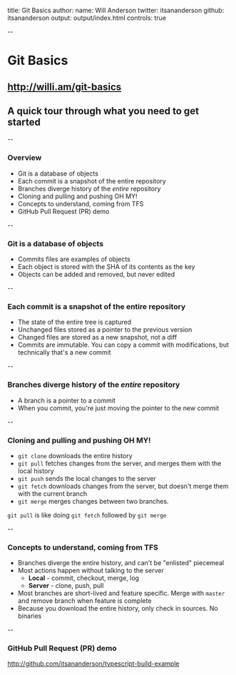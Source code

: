title: Git Basics
author:
    name: Will Anderson
    twitter: itsananderson
    github: itsananderson
output: output/index.html
controls: true


--

# Git Basics
## http://willi.am/git-basics
## A quick tour through what you need to get started

--

### Overview

* Git is a database of objects
* Each commit is a snapshot of the entire repository
* Branches diverge history of the *entire* repository
* Cloning and pulling and pushing OH MY!
* Concepts to understand, coming from TFS
* GitHub Pull Request (PR) demo

--

### Git is a database of objects

* Commits files are examples of objects
* Each object is stored with the SHA of its contents as the key
* Objects can be added and removed, but never edited

--

### Each commit is a snapshot of the entire repository

* The state of the entire tree is captured
* Unchanged files stored as a pointer to the previous version
* Changed files are stored as a new snapshot, not a diff
* Commits are immutable. You can copy a commit with modifications, but technically that&#39;s a new commit

--

### Branches diverge history of the *entire* repository

* A branch is a pointer to a commit
* When you commit, you&#39;re just moving the pointer to the new commit

--

### Cloning and pulling and pushing OH MY!

* `git clone` downloads the entire history
* `git pull` fetches changes from the server, and merges them with the local history
* `git push` sends the local changes to the server
* `git fetch` downloads changes from the server, but doesn&#39;t merge them with the current branch
* `git merge` merges changes between two branches.

`git pull` is like doing `git fetch` followed by `git merge`

--

### Concepts to understand, coming from TFS

* Branches diverge the entire history, and can&#39;t be "enlisted" piecemeal
* Most actions happen without talking to the server
  * **Local** - commit, checkout, merge, log
  * **Server** - clone, push, pull
* Most branches are short-lived and feature specific. Merge with `master` and remove branch when feature is complete
* Because you download the entire history, only check in sources. No binaries

--

### GitHub Pull Request (PR) demo

http://github.com/itsananderson/typescript-build-example

